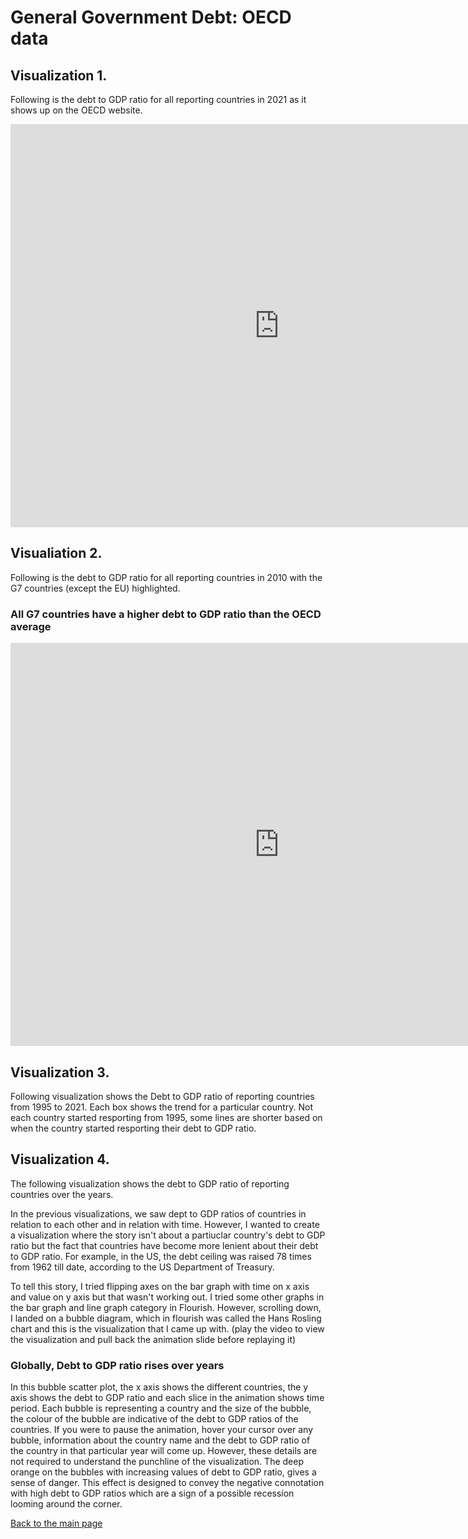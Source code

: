 # General Government Debt: OECD data

## Visualization 1.

Following is the debt to GDP ratio for all reporting countries in 2021 as it shows up on the OECD website. 

<iframe src="https://data.oecd.org/chart/6XXY" width="860" height="645" style="border: 0" mozallowfullscreen="true" webkitallowfullscreen="true" allowfullscreen="true"><a href="https://data.oecd.org/chart/6XXY" target="_blank">OECD Chart: General government debt, Total, % of GDP, Annual, 2021</a></iframe>

## Visualiation 2.

Following is the debt to GDP ratio for all reporting countries in 2010 with the G7 countries (except the EU) highlighted. 

### All G7 countries have a higher debt to GDP ratio than the OECD average
<iframe src="https://data.oecd.org/chart/6XY5" width="860" height="645" style="border: 0" mozallowfullscreen="true" webkitallowfullscreen="true" allowfullscreen="true"><a href="https://data.oecd.org/chart/6XY5" target="_blank">OECD Chart: General government debt, Total, % of GDP, Annual, 2010</a></iframe>

## Visualization 3.

Following visualization shows the Debt to GDP ratio of reporting countries from 1995 to 2021. Each box shows the trend for a particular country. Not each country started resporting from 1995, some lines are shorter based on when the country started resporting their debt to GDP ratio.

<div class="flourish-embed flourish-chart" data-src="visualisation/12585500"><script src="https://public.flourish.studio/resources/embed.js"></script></div>

## Visualization 4.

The following visualization shows the debt to GDP ratio of reporting countries over the years.

In the previous visualizations, we saw dept to GDP ratios of countries in relation to each other and in relation with time. However, I wanted to create a visualization where the story isn't about a partiuclar country's debt to GDP ratio but the fact that countries have become more lenient about their debt to GDP ratio. For example, in the US, the debt ceiling was raised 78 times from 1962 till date, according to the US Department of Treasury. 

To tell this story, I tried flipping axes on the bar graph with time on x axis and value on y axis but that wasn't working out. I tried some other graphs in the bar graph and line graph category in Flourish. However, scrolling down, I landed on a bubble diagram, which in flourish was called the Hans Rosling chart and this is the visualization that I came up with. 
(play the video to view the visualization and pull back the animation slide before replaying it)

### Globally, Debt to GDP ratio rises over years
<div class="flourish-embed flourish-scatter" data-src="visualisation/12586780"><script src="https://public.flourish.studio/resources/embed.js"></script></div>

In this bubble scatter plot, the x axis shows the different countries, the y axis shows the debt to GDP ratio and each slice in the animation shows time period. Each bubble is representing a country and the size of the bubble, the colour of the bubble are indicative of the debt to GDP ratios of the countries. If you were to pause the animation, hover your cursor over any bubble, information about the country name and the debt to GDP ratio of the country in that particular year will come up. However, these details are not required to understand the punchline of the visualization. The deep orange on the bubbles with increasing values of debt to GDP ratio, gives a sense of danger. This effect is designed to convey the negative connotation with high debt to GDP ratios which are a sign of a possible recession looming around the corner. 




[Back to the main page](/README.md)
